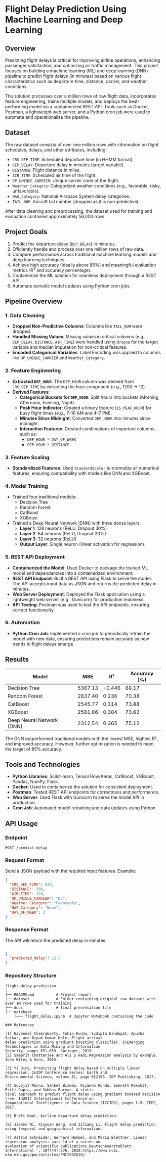 # Flight Delay Prediction Using Machine Learning and Deep Learning

## Overview

Predicting flight delays is critical for improving airline operations, enhancing passenger satisfaction, and optimizing air traffic management. This project focuses on building a machine learning (ML) and deep learning (DNN) pipeline to predict flight delays (in minutes) based on various flight characteristics such as departure time, distance, carrier, and weather conditions.

The solution processes over a million rows of raw flight data, incorporates feature engineering, trains multiple models, and deploys the best-performing model via a containerized REST API. Tools such as Docker, Postman, a lightweight web server, and a Python cron job were used to automate and operationalize the pipeline.

## Dataset

The raw dataset consists of over one million rows with information on flight schedules, delays, and other attributes, including:

- `CRS_DEP_TIME`: Scheduled departure time (in HHMM format).
- `DEP_DELAY`: Departure delay in minutes (target variable).
- `DISTANCE`: Flight distance in miles.
- `AIR_TIME`: Scheduled air time of the flight.
- `OP_UNIQUE_CARRIER`: Unique carrier code of the flight.
- `Weather_Category`: Categorized weather conditions (e.g., favorable, risky, unfavorable).
- `NAS_Category`: National Airspace System delay categories.
- `TAIL_NUM`: Aircraft tail number (dropped as it is non-predictive).

After data cleaning and preprocessing, the dataset used for training and evaluation contained approximately 56,000 rows.

## Project Goals

1. Predict the departure delay (`DEP_DELAY`) in minutes.
2. Efficiently handle and process over one million rows of raw data.
3. Compare performance across traditional machine learning models and deep learning techniques.
4. Achieve high accuracy (ideally above 85%) and meaningful evaluation metrics (R² and accuracy percentage).
5. Containerize the ML solution for seamless deployment through a REST API.
6. Automate periodic model updates using Python cron jobs.

## Pipeline Overview

### 1. Data Cleaning
- **Dropped Non-Predictive Columns**: Columns like `TAIL_NUM` were dropped.
- **Handled Missing Values**: Missing values in critical columns (e.g., `DEP_DELAY`, `DISTANCE`, `AIR_TIME`) were handled using `dropna` for the target variable and median imputation for non-critical features.
- **Encoded Categorical Variables**: Label Encoding was applied to columns like `OP_UNIQUE_CARRIER` and `Weather_Category`.

### 2. Feature Engineering
- **Extracted `DEP_HOUR`**: The `DEP_HOUR` column was derived from `CRS_DEP_TIME` by extracting the hour component (e.g., 1200 → 12).
- **Derived Features**:
    - **Categorical Buckets for `DEP_HOUR`**: Split hours into buckets (Morning, Afternoon, Evening, Night).
    - **Peak Hour Indicator**: Created a binary feature (`IS_PEAK_HOUR`) for busy flight times (e.g., 7–10 AM and 4–7 PM).
    - **Minutes Since Midnight**: Converted `DEP_HOUR` into minutes since midnight.
    - **Interaction Features**: Created combinations of important columns, such as:
        - `DEP_HOUR * DAY_OF_WEEK`
        - `DEP_HOUR * DISTANCE`

### 3. Feature Scaling
- **Standardized Features**: Used `StandardScaler` to normalize all numerical features, ensuring compatibility with models like DNN and XGBoost.

### 4. Model Training
- Trained four traditional models:
    - Decision Tree
    - Random Forest
    - CatBoost
    - XGBoost
- Trained a Deep Neural Network (DNN) with three dense layers:
    - **Layer 1**: 128 neurons (ReLU, Dropout 30%)
    - **Layer 2**: 64 neurons (ReLU, Dropout 20%)
    - **Layer 3**: 32 neurons (ReLU)
    - **Output Layer**: Single neuron (linear activation for regression).

### 5. REST API Deployment
- **Containerized the Model**: Used Docker to package the trained ML model and dependencies into a containerized environment.
- **REST API Endpoint**: Built a REST API using Flask to serve the model. The API accepts input data as JSON and returns the predicted delay in minutes.
- **Web Server Deployment**: Deployed the Flask application using a lightweight web server (e.g., Gunicorn) for production readiness.
- **API Testing**: Postman was used to test the API endpoints, ensuring correct functionality.

### 6. Automation
- **Python Cron Job**: Implemented a cron job to periodically retrain the model with new data, ensuring predictions remain accurate as new trends in flight delays emerge.

## Results

| Model                   |  MSE   | R²    | Accuracy (%) |
|--------------------------|--------|-------|--------------|
| Decision Tree            | 5367.13| -0.446| 69.17        |
| Random Forest            | 2837.40| 0.236 | 70.38        |
| CatBoost                 | 2545.77| 0.314 | 73.88        |
| XGBoost                  | 2581.86| 0.304 | 73.62        |
| Deep Neural Network (DNN)| 2312.54| 0.365 | 75.12        |

The DNN outperformed traditional models with the lowest MSE, highest R², and improved accuracy. However, further optimization is needed to meet the target of 85% accuracy.

## Tools and Technologies

- **Python Libraries**: Scikit-learn, TensorFlow/Keras, CatBoost, XGBoost, Pandas, NumPy, Flask.
- **Docker**: Used to containerize the solution for consistent deployment.
- **Postman**: Tested REST API endpoints for correctness and performance.
- **Web Server**: Used Flask with Gunicorn to serve the model API in production.
- **Cron Job**: Automated model retraining and data updates using Python.

## API Usage

### Endpoint
`POST /predict-delay`

### Request Format

Send a JSON payload with the required input features. Example:

```json
{
  "CRS_DEP_TIME": 830,
  "DISTANCE": 500,
  "AIR_TIME": 120,
  "OP_UNIQUE_CARRIER": "DL",
  "Weather_Category": "Favorable",
  "NAS_Category": "None",
  "DAY_OF_WEEK": 3
}

```
### Response Format 

The API will return the predicted delay in minutes:
```json

{
  "predicted_delay": 12.5
}

```

### Repository Structure
```
flight-delay-prediction
│
├── README.md          # Project report
├── dataset            # Folder containing original raw dataset with over 1M rows used for training
├── docs               # final presentation file
├── notebook
    |─── flight_delay.ipynb  # Jupyter Notebook containing the code

### Refrences

[1] Navoneel Chakrabarty, Tuhin Kundu, Sudipta Dandapat, Apurba Sarkar, and Dipak Kumar Kole. Flight arrival
delay prediction using gradient boosting classifier. InEmerging Technologies in Data Mining and Information
Security, pages 651–659. Springer, 2019.
[2] Samprit Chatterjee and Ali S Hadi.Regression analysis by example. John Wiley & Sons, 2015.
```
```
[3] Yi Ding. Predicting flight delay based on multiple linear regression. InIOP Conference Series: Earth and
Environmental Science, volume 81, page 012198. IOP Publishing, 2017.
```
```
[4] Suvojit Manna, Sanket Biswas, Riyanka Kundu, Somnath Rakshit, Priti Gupta, and Subhas Barman. A statis-
tical approach to predict flight delay using gradient boosted decision tree. In2017 International Conference on
Computational Intelligence in Data Science (ICCIDS), pages 1–5. IEEE, 2017.
```
```
[5] Brett Naul. Airline departure delay prediction.
```
```
[6] Jianmo Ni, Xinyuan Wang, and Ziliang Li. Flight delay prediction using temporal and geographical information.
```
```
[7] Astrid Schneider, Gerhard Hommel, and Maria Blettner. Linear regression analysis: part 14 of a series on
evaluation of scientific publications.DeutschesArzteblatt International ̈ , 107(44):776, 2010.https://www.ncbi.
nlm.nih.gov/pmc/articles/PMC2992018/.
```
